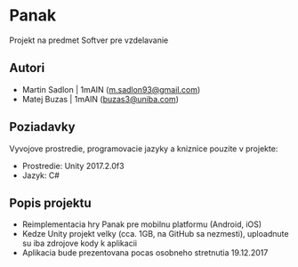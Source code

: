 # Panak

Projekt na predmet Softver pre vzdelavanie

## Autori

* Martin Sadlon | 1mAIN (m.sadlon93@gmail.com)
* Matej Buzas | 1mAIN (buzas3@uniba.com)

## Poziadavky

Vyvojove prostredie, programovacie jazyky a kniznice pouzite v projekte:

* Prostredie: Unity 2017.2.0f3
* Jazyk: C#

## Popis projektu

* Reimplementacia hry Panak pre mobilnu platformu (Android, iOS)
* Kedze Unity projekt velky (cca. 1GB, na GitHub sa nezmesti), uploadnute su iba zdrojove kody k aplikacii
* Aplikacia bude prezentovana pocas osobneho stretnutia 19.12.2017

